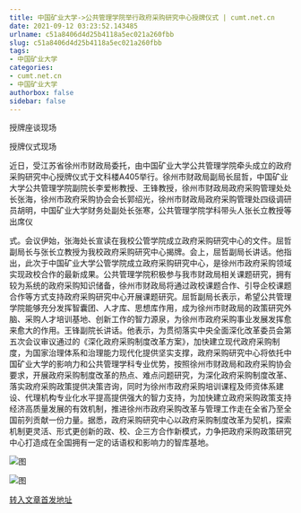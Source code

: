 ```yaml
---
title: 中国矿业大学->公共管理学院举行政府采购研究中心授牌仪式 | cumt.net.cn
date: 2021-09-12 03:23:52.143485
urlname: c51a8406d4d25b4118a5ec021a260fbb
slug: c51a8406d4d25b4118a5ec021a260fbb
tags: 
- 中国矿业大学
categories:
- cumt.net.cn
- 中国矿业大学
authorbox: false
sidebar: false
---
```

授牌座谈现场

授牌仪式现场

近日，受江苏省徐州市财政局委托，由中国矿业大学公共管理学院牵头成立的政府采购研究中心授牌仪式于文科楼A405举行。徐州市财政局副局长屈哲，中国矿业大学公共管理学院副院长李爱彬教授、王锋教授，徐州市财政局政府采购管理处处长张海，徐州市政府采购协会会长郭绍光，徐州市财政局政府采购管理处四级调研员胡明，中国矿业大学财务处副处长张寒，公共管理学院学科带头人张长立教授等出席仪
<!--more-->
式。会议伊始，张海处长宣读在我校公管学院成立政府采购研究中心的文件。屈哲副局长与张长立教授为我校政府采购研究中心揭牌。会上，屈哲副局长讲话。他指出，此次于中国矿业大学公管学院成立政府采购研究中心，是徐州市政府采购领域实现政校合作的最新成果。公共管理学院积极参与我市财政局相关课题研究，拥有较为系统的政府采购知识储备，徐州市财政局将通过政校课题合作、引导企校课题合作等方式支持政府采购研究中心开展课题研究。屈哲副局长表示，希望公共管理学院能够充分发挥智囊团、人才库、思想库作用，成为徐州市财政局的政策研究外脑、采购人才培训基地、创新工作的智力源泉，为徐州市政府采购事业发展发挥愈来愈大的作用。王锋副院长讲话。他表示，为贯彻落实中央全面深化改革委员会第五次会议审议通过的《深化政府采购制度改革方案》，加快建立现代政府采购制度，为国家治理体系和治理能力现代化提供坚实支撑，政府采购研究中心将依托中国矿业大学的影响力和公共管理学科专业优势，按照徐州市财政局和政府采购协会要求，开展政府采购制度改革的热点、难点问题研究，为深化政府采购制度改革、落实政府采购政策提供决策咨询，同时为徐州市政府采购培训课程及师资体系建设、代理机构专业化水平提高提供强大的智力支持，为加快建立政府采购政策支持经济高质量发展的有效机制，推进徐州市政府采购改革与管理工作走在全省乃至全国前列贡献一份力量。据悉，政府采购研究中心以政府采购制度改革为契机，探索机制更灵活、形式更创新的政、校、企三方合作新模式，力争把政府采购政策研究中心打造成在全国拥有一定的话语权和影响力的智库基地。

![图](http://xwzx.cumt.edu.cn/_upload/article/images/0c/20/cd10c6ba48a3904981da8529d1e7/3b359f56-a929-4b70-9cd7-0564179914eb.jpg)

![图](http://xwzx.cumt.edu.cn/_upload/article/images/0c/20/cd10c6ba48a3904981da8529d1e7/e47d9f37-038c-49a7-a2b1-301e49e91059.jpg)

[转入文章首发地址](http://xwzx.cumt.edu.cn/33/a8/c523a603048/page.htm)